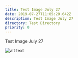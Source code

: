```yaml
---
title: Test Image July 27
date: 2019-07-27T11:05:20.642Z
description: Test Image July 27
directory: Test Directory
priority: 0
---
```

Test Image July 27

![alt text](/assets/screenshot-2019-07-27-at-12.06.15.png "Title")
